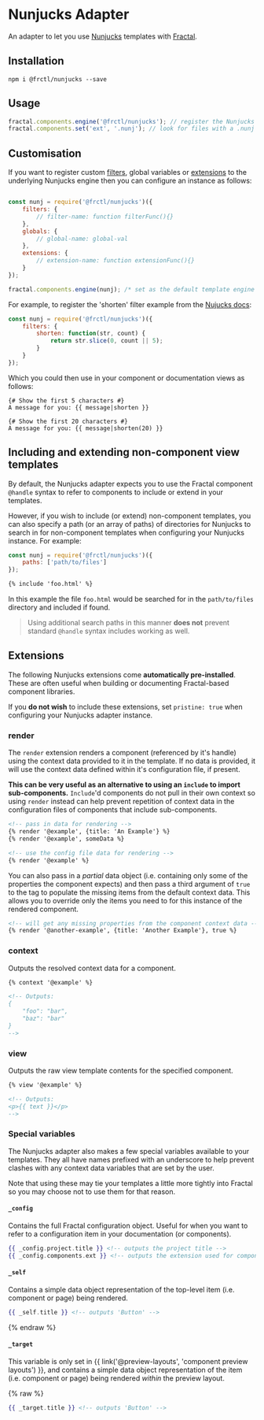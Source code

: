 # Nunjucks Adapter

An adapter to let you use [Nunjucks](http://mozilla.github.io/nunjucks/) templates with [Fractal](http://github.com/frctl/fractal).

## Installation

```shell
npm i @frctl/nunjucks --save
```

## Usage

```javascript
fractal.components.engine('@frctl/nunjucks'); // register the Nunjucks adapter for your components
fractal.components.set('ext', '.nunj'); // look for files with a .nunj file extension
```

## Customisation

If you want to register custom [filters](https://mozilla.github.io/nunjucks/api.html#custom-filters), global variables or [extensions](https://mozilla.github.io/nunjucks/api.html#custom-tags) to the underlying Nunjucks engine then you can configure an instance as follows:

```javascript

const nunj = require('@frctl/nunjucks')({
    filters: {
        // filter-name: function filterFunc(){}
    },
    globals: {
        // global-name: global-val
    },
    extensions: {
        // extension-name: function extensionFunc(){}
    }
});

fractal.components.engine(nunj); /* set as the default template engine for components */
```

For example, to register the 'shorten' filter example from the [Nujucks docs](https://mozilla.github.io/nunjucks/api.html#custom-filters):

```javascript
const nunj = require('@frctl/nunjucks')({
    filters: {
        shorten: function(str, count) {
            return str.slice(0, count || 5);
        }
    }
});
```

Which you could then use in your component or documentation views as follows:

```nunjucks
{# Show the first 5 characters #}
A message for you: {{ message|shorten }}

{# Show the first 20 characters #}
A message for you: {{ message|shorten(20) }}
```

## Including and extending non-component view templates

By default, the Nunjucks adapter expects you to use the Fractal component `@handle` syntax to refer to components to include or extend in your templates.

However, if you wish to include (or extend) non-component templates, you can also specify a path (or an array of paths) of directories for Nunjucks to search in for non-component templates when configuring your Nunjucks instance. For example:

```javascript
const nunj = require('@frctl/nunjucks')({
    paths: ['path/to/files']
});
```

```html
{% include 'foo.html' %}
```

In this example the file `foo.html` would be searched for in the `path/to/files` directory and included if found.

> Using additional search paths in this manner **does not** prevent standard `@handle` syntax includes working as well.


## Extensions

The following Nunjucks extensions come **automatically pre-installed**. These are often useful when building or documenting Fractal-based component libraries.

If you **do not wish** to include these extensions, set `pristine: true` when configuring your Nunjucks adapter instance.

### render

The `render` extension renders a component (referenced by it's handle) using the context data provided to it in the template. If no data is provided, it will use the context data defined within it's configuration file, if present.

**This can be very useful as an alternative to using an `include` to import sub-components.** `Include`'d components do not pull in their own context so using `render` instead can help prevent repetition of context data in the configuration files of components that include sub-components.

```html
<!-- pass in data for rendering -->
{% render '@example', {title: 'An Example'} %}
{% render '@example', someData %}

<!-- use the config file data for rendering -->
{% render '@example' %}
```

You can also pass in a *partial* data object (i.e. containing only some of the properties the component expects) and then pass a third argument of `true` to the tag to populate the missing items from the default context data. This allows you to override only the items you need to for this instance of the rendered component.

```html
<!-- will get any missing properties from the component context data -->
{% render '@another-example', {title: 'Another Example'}, true %}
```

### context

Outputs the resolved context data for a component.

```html
{% context '@example' %}

<!-- Outputs:
{
    "foo": "bar",
    "baz": "bar"
}
-->
```

### view

Outputs the raw view template contents for the specified component.

```html
{% view '@example' %}

<!-- Outputs:
<p>{{ text }}</p>
-->
```

### Special variables

The Nunjucks adapter also makes a few special variables available to your templates. They all have names prefixed with an underscore to help prevent clashes with any context data variables that are set by the user.

Note that using these may tie your templates a little more tightly into Fractal so you may choose not to use them for that reason.

#### `_config`

Contains the full Fractal configuration object. Useful for when you want to refer to a configuration item in your documentation (or components).

```handlebars
{{ _config.project.title }} <!-- outputs the project title -->
{{ _config.components.ext }} <!-- outputs the extension used for components -->
```

#### `_self`

Contains a simple data object representation of the top-level item (i.e. component or page) being rendered.

```handlebars
{{ _self.title }} <!-- outputs 'Button' -->
```

{% endraw %}

#### `_target`

This variable is only set in {{ link('@preview-layouts', 'component preview layouts') }}, and contains a simple data object representation of the item (i.e. component or page) being rendered _within_ the preview layout.

{% raw %}

```handlebars
{{ _target.title }} <!-- outputs 'Button' -->
```
